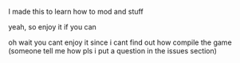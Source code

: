 I made this to learn how to mod and stuff





yeah, so enjoy it if you can

oh wait you cant enjoy it since i cant find out how compile the game (someone tell me how pls i put a question in the issues section)
